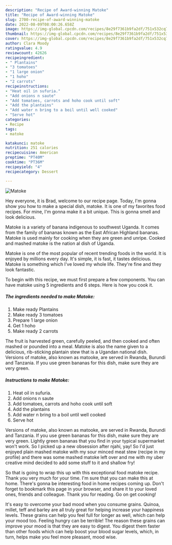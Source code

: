 ```yaml
---
description: "Recipe of Award-winning Matoke"
title: "Recipe of Award-winning Matoke"
slug: 2700-recipe-of-award-winning-matoke
date: 2022-08-09T08:00:26.658Z
image: https://img-global.cpcdn.com/recipes/8e29f7361b9fa2df/751x532cq70/matoke-recipe-main-photo.jpg
thumbnail: https://img-global.cpcdn.com/recipes/8e29f7361b9fa2df/751x532cq70/matoke-recipe-main-photo.jpg
cover: https://img-global.cpcdn.com/recipes/8e29f7361b9fa2df/751x532cq70/matoke-recipe-main-photo.jpg
author: Clara Moody
ratingvalue: 4.9
reviewcount: 42626
recipeingredient:
- " Plantains"
- "3 tomatoes"
- "1 large onion"
- "1 hoho"
- "2 carrots"
recipeinstructions:
- "Heat oil in sufuria."
- "Add onions n saute"
- "Add tomatoes, carrots and hoho cook until soft"
- "Add the plantains"
- "Add water n bring to a boil until well cooked"
- "Serve hot"
categories:
- Recipe
tags:
- matoke

katakunci: matoke 
nutrition: 251 calories
recipecuisine: American
preptime: "PT40M"
cooktime: "PT36M"
recipeyield: "4"
recipecategory: Dessert

---
```



![Matoke](https://img-global.cpcdn.com/recipes/8e29f7361b9fa2df/751x532cq70/matoke-recipe-main-photo.jpg)

Hey everyone, it is Brad, welcome to our recipe page. Today, I'm gonna show you how to make a special dish, matoke. It is one of my favorites food recipes. For mine, I'm gonna make it a bit unique. This is gonna smell and look delicious.

Matoke is a variety of banana indigenous to southwest Uganda. It comes from the family of bananas known as the East African Highland bananas. Matoke is used mainly for cooking when they are green and unripe. Cooked and mashed matoke is the nation al dish of Uganda.

Matoke is one of the most popular of recent trending foods in the world. It is enjoyed by millions every day. It's simple, it is fast, it tastes delicious. Matoke is something which I've loved my whole life. They're fine and they look fantastic.


To begin with this recipe, we must first prepare a few components. You can have matoke using 5 ingredients and 6 steps. Here is how you cook it.

<!--inarticleads1-->

##### The ingredients needed to make Matoke:

1. Make ready  Plantains
1. Make ready 3 tomatoes
1. Prepare 1 large onion
1. Get 1 hoho
1. Make ready 2 carrots


The fruit is harvested green, carefully peeled, and then cooked and often mashed or pounded into a meal. Matoke is also the name given to a delicious, rib-sticking plantain stew that is a Ugandan national dish. Versions of matoke, also known as matooke, are served in Rwanda, Burundi and Tanzania. If you use green bananas for this dish, make sure they are very green. 

<!--inarticleads2-->

##### Instructions to make Matoke:

1. Heat oil in sufuria.
1. Add onions n saute
1. Add tomatoes, carrots and hoho cook until soft
1. Add the plantains
1. Add water n bring to a boil until well cooked
1. Serve hot


Versions of matoke, also known as matooke, are served in Rwanda, Burundi and Tanzania. If you use green bananas for this dish, make sure they are very green. Lightly green bananas that you find in your typical supermarket won&#39;t work. So I picked up a new obsession after njahi, yay! So I&#39;d just enjoyed plain mashed matoke with my sour minced meat stew (recipe in my profile) and there was some mashed matoke left over and me with my uber creative mind decided to add some stuff to it and shallow fry! 

So that is going to wrap this up with this exceptional food matoke recipe. Thank you very much for your time. I'm sure that you can make this at home. There's gonna be interesting food in home recipes coming up. Don't forget to bookmark this page in your browser, and share it to your loved ones, friends and colleague. Thank you for reading. Go on get cooking!

It's easy to overcome your bad mood when you consume grains. Quinoa, millet, teff and barley are all truly great for helping increase your happiness levels. These grains can help you feel full for longer as well, which can help your mood too. Feeling hungry can be terrible! The reason these grains can improve your mood is that they are easy to digest. You digest them faster than other foods which can help boost your blood sugar levels, which, in turn, helps make you feel more pleasant, mood wise.
